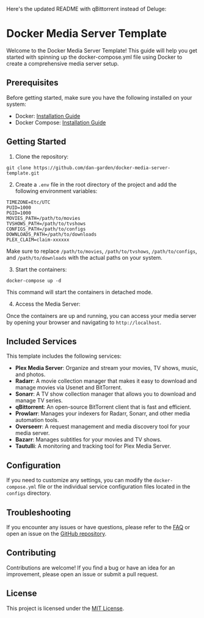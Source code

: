 Here's the updated README with qBittorrent instead of Deluge:

# Docker Media Server Template

Welcome to the Docker Media Server Template! This guide will help you get started with spinning up the docker-compose.yml file using Docker to create a comprehensive media server setup.

## Prerequisites

Before getting started, make sure you have the following installed on your system:

- Docker: [Installation Guide](https://docs.docker.com/get-docker/)
- Docker Compose: [Installation Guide](https://docs.docker.com/compose/install/)

## Getting Started

1. Clone the repository:

```shell
git clone https://github.com/dan-garden/docker-media-server-template.git
```

2. Create a `.env` file in the root directory of the project and add the following environment variables:

```plaintext
TIMEZONE=Etc/UTC
PUID=1000
PGID=1000
MOVIES_PATH=/path/to/movies
TVSHOWS_PATH=/path/to/tvshows
CONFIGS_PATH=/path/to/configs
DOWNLOADS_PATH=/path/to/downloads
PLEX_CLAIM=claim-xxxxxx
```

Make sure to replace `/path/to/movies`, `/path/to/tvshows`, `/path/to/configs`, and `/path/to/downloads` with the actual paths on your system.

3. Start the containers:

```shell
docker-compose up -d
```

This command will start the containers in detached mode.

4. Access the Media Server:

Once the containers are up and running, you can access your media server by opening your browser and navigating to `http://localhost`.

## Included Services

This template includes the following services:

- **Plex Media Server**: Organize and stream your movies, TV shows, music, and photos.
- **Radarr**: A movie collection manager that makes it easy to download and manage movies via Usenet and BitTorrent.
- **Sonarr**: A TV show collection manager that allows you to download and manage TV series.
- **qBittorrent**: An open-source BitTorrent client that is fast and efficient.
- **Prowlarr**: Manages your indexers for Radarr, Sonarr, and other media automation tools.
- **Overseerr**: A request management and media discovery tool for your media server.
- **Bazarr**: Manages subtitles for your movies and TV shows.
- **Tautulli**: A monitoring and tracking tool for Plex Media Server.

## Configuration

If you need to customize any settings, you can modify the `docker-compose.yml` file or the individual service configuration files located in the `configs` directory.

## Troubleshooting

If you encounter any issues or have questions, please refer to the [FAQ](https://github.com/dan-garden/docker-media-server-template/wiki/FAQ) or open an issue on the [GitHub repository](https://github.com/dan-garden/docker-media-server-template/issues).

## Contributing

Contributions are welcome! If you find a bug or have an idea for an improvement, please open an issue or submit a pull request.

## License

This project is licensed under the [MIT License](LICENSE).
